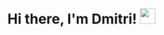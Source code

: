 <h1 align="left">Hi there, I'm Dmitri!</a> 
<img src="https://github.com/blackcater/blackcater/raw/main/images/Hi.gif" height="32"/></h1>
